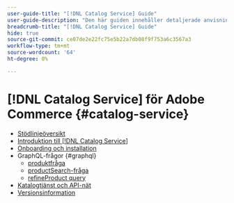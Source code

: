 ```yaml
---
user-guide-title: "[!DNL Catalog Service] Guide"
user-guide-description: "Den här guiden innehåller detaljerade anvisningar om hur du använder [!DNL Catalog Service] för Adobe Commerce."
breadcrumb-title: "[!DNL Catalog Service] Guide"
hide: true
source-git-commit: ce07de2e22fc75e5b22a7db08f9f753a6c3567a3
workflow-type: tm+mt
source-wordcount: '64'
ht-degree: 0%

---
```


# [!DNL Catalog Service] för Adobe Commerce {#catalog-service}

- [Stödlinjeöversikt](guide-overview.md)
- [Introduktion till [!DNL Catalog Service]](overview.md)
- [Onboarding och installation](installation.md)
- GraphQL-frågor {#graphql}
   - [produktfråga](https://developer.adobe.com/commerce/webapi/graphql/schema/catalog-service/queries/products/)
   - [productSearch-fråga](https://developer.adobe.com/commerce/webapi/graphql/schema/catalog-service/queries/product-search/)
   - [refineProduct query](https://developer.adobe.com/commerce/webapi/graphql/schema/catalog-service/queries/refine-product/)
- [Katalogtjänst och API-nät](mesh.md)
- [Versionsinformation](release-notes.md)
